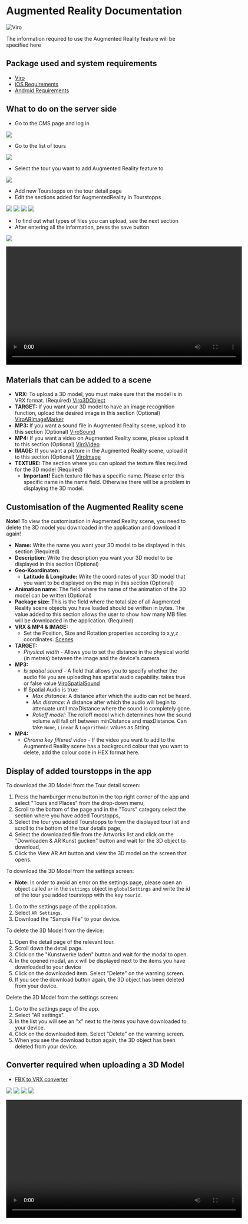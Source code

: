 # Augmented Reality Documentation

![Viro](https://raw.githubusercontent.com/ViroCommunity/virocommunity.github.io/main/viro_community_logo.png)

The information required to use the Augmented Reality feature will be specified here

## Package used and system requirements

- [Viro](https://viro-community.readme.io)
- [iOS Requirements](https://developer.apple.com/library/archive/documentation/DeviceInformation/Reference/iOSDeviceCompatibility/DeviceCompatibilityMatrix/DeviceCompatibilityMatrix.html)
- [Android Requirements](https://developers.google.com/ar/devices)

## What to do on the server side

- Go to the CMS page and log in

![](./assets/ModelUpload/ModelUpload1.png)
- Go to the list of tours

![](./assets/ModelUpload/ModelUpload2.png)
- Select the tour you want to add Augmented Reality feature to

![](./assets/ModelUpload/ModelUpload3.png)
- Add new Tourstopps on the tour detail page
- Edit the sections added for AugmentedReality in Tourstopps

![](./assets/ModelUpload/ModelUpload4.png)
![](./assets/ModelUpload/ModelUpload5.png)
![](./assets/ModelUpload/ModelUpload6.png)
![](./assets/ModelUpload/ModelUpload7.png)
- To find out what types of files you can upload, see the next section
- After entering all the information, press the save button

![](./assets/ModelUpload/ModelUpload8.png)


<video width="640" height="320" controls>
  <source src="./assets/ModelUpload/ModelUploadVideo.mp4" type="video/mp4">
</video>

## Materials that can be added to a scene

- **VRX:** To upload a 3D model, you must make sure that the model is in VRX format. (Required) [Viro3DObject](https://viro-community.readme.io/docs/viro3dobject)
- **TARGET:** If you want your 3D model to have an image recognition function, upload the desired image in this section (Optional) [ViroARImageMarker](https://viro-community.readme.io/docs/viroarimagemarker)
- **MP3:** If you want a sound file in Augmented Reality scene, upload it to this section (Optional) [ViroSound](https://viro-community.readme.io/docs/virosound)
- **MP4:** If you want a video on Augmented Reality scene, please upload it to this section (Optional) [ViroVideo](https://viro-community.readme.io/docs/virovideo)
- **IMAGE:** If you want a picture in the Augmented Reality scene, upload it to this section (Optional) [ViroImage](https://viro-community.readme.io/docs/viroimage)
- **TEXTURE:** The section where you can upload the texture files required for the 3D model (Required)
  - **Important!** Each texture file has a specific name. Please enter this specific name in the name field. Otherwise there will be a problem in displaying the 3D model.

## Customisation of the Augmented Reality scene

**Note!** To view the customisation in Augmented Reality scene, you need to delete the 3D model you downloaded in the application and download it again!

- **Name:** Write the name you want your 3D model to be displayed in this section (Required)
- **Description:** Write the description you want your 3D model to be displayed in this section (Optional)
- **Geo-Koordinaten:**
  - **Latitude & Longitude:** Write the coordinates of your 3D model that you want to be displayed on the map in this section (Optional)
- **Animation name:** The field where the name of the animation of the 3D model can be written (Optional)
- **Package size:** This is the field where the total size of all Augmented Reality scene objects you have loaded should be written in bytes. The value added to this section allows the user to show how many MB files will be downloaded in the application. (Required)
- **VRX & MP4 & IMAGE:**
  - Set the Position, Size and Rotation properties according to x,y,z coordinates. [Scenes](https://viro-community.readme.io/docs/scenes)
- **TARGET:**
  - _Physical width_ - Allows you to set the distance in the physical world (in metres) between the image and the device's camera.
- **MP3:**
  - _Is spatial sound_ - A field that allows you to specify whether the audio file you are uploading has spatial audio capability. takes true or false value [ViroSpatialSound](https://viro-community.readme.io/docs/virospatialsound#onfinish)
  - If Spatial Audio is true:
    - _Max distance:_ A distance after which the audio can not be heard.
    - _Min distance:_ A distance after which the audio will begin to attenuate until maxDistance where the sound is completely gone.
    - _Rolloff model:_ The rolloff model which determines how the sound volume will fall off between minDistance and maxDistance. Can take `None`, `Linear` & `Logarithmic` values as String
- **MP4:**
  - _Chroma key filtered video_ - If the video you want to add to the Augmented Reality scene has a background colour that you want to delete, add the colour code in HEX format here.

## Display of added tourstopps in the app

To download the 3D Model from the Tour detail screen:

1. Press the hamburger menu button in the top right corner of the app and select "Tours and Places" from the drop-down menu,
2. Scroll to the bottom of the page and in the "Tours" category select the section where you have added Tourstopps,
3. Select the tour you added Tourstopps to from the displayed tour list and scroll to the bottom of the tour details page,
4. Select the downloaded file from the Artworks list and click on the "Downloaden & AR Kunst gucken" button and wait for the 3D object to download,
5. Click the View AR Art button and view the 3D model on the screen that opens.

To download the 3D Model from the settings screen:

- **Note:** In order to avoid an error on the settings page, please open an object called `ar` in the `settings` object in `globalSettings` and write the id of the tour you added tourstopp with the key `tourId`.

1. Go to the settings page of the application.
2. Select `AR Settings`.
3. Download the "Sample File" to your device.

To delete the 3D Model from the device:

1. Open the detail page of the relevant tour.
2. Scroll down the detail page.
3. Click on the "Kunstwerke laden" button and wait for the modal to open.
4. In the opened modal, an x will be displayed next to the items you have downloaded to your device
5. Click on the downloaded item. Select "Delete" on the warning screen.
6. If you see the download button again, the 3D object has been deleted from your device.

Delete the 3D Model from the settings screen:

1. Go to the settings page of the app.
2. Select "AR settings".
3. In the list you will see an "x" next to the items you have downloaded to your device.
4. Click on the downloaded item. Select "Delete" on the warning screen.
5. When you see the download button again, the 3D object has been deleted from your device.

## Converter required when uploading a 3D Model

- [FBX to VRX converter](https://fileserver.smart-village.app/development/augmented-reality/VRX_Converter/bin/ViroFBX)


![](./assets/VRXConverter/VRXConverter1.png)
![](./assets/VRXConverter/VRXConverter2.png)
![](./assets/VRXConverter/VRXConverter3.png)
![](./assets/VRXConverter/VRXConverter4.png)

<video width="640" height="320" controls>
  <source src="./assets/VRXConverter/VRXConverterVideo.mp4" type="video/mp4">
</video>



